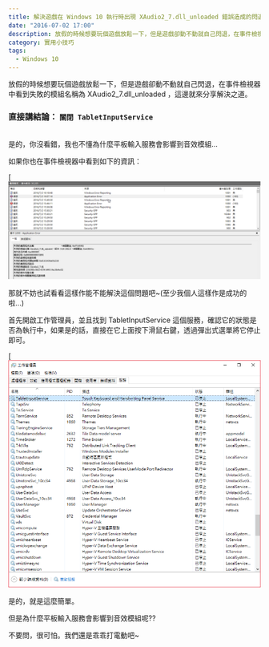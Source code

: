 ```yaml
---
title: 解決遊戲在 Windows 10 執行時出現 XAudio2_7.dll_unloaded 錯誤造成的閃退
date: "2016-07-02 17:00"
description: 放假的時候想要玩個遊戲放鬆一下，但是遊戲卻動不動就自己閃退，在事件檢視器中看到失敗的模組名稱為 XAudio2_7.dll_unloaded ，這邊就來分享解決之道。
category: 實用小技巧
tags:
  - Windows 10
---
```


放假的時候想要玩個遊戲放鬆一下，但是遊戲卻動不動就自己閃退，在事件檢視器中看到失敗的模組名稱為 XAudio2_7.dll_unloaded ，這邊就來分享解決之道。

### 直接講結論： **`關閉 TabletInputService`**

<br/>
是的，你沒看錯，我也不懂為什麼平板輸入服務會影響到音效模組...

如果你也在事件檢視器中看到如下的資訊：

[![事件檢視器中顯示的錯誤資訊](Error-In-Event-Viewer.png)

那就不妨也試看看這樣作能不能解決這個問題吧~(至少我個人這樣作是成功的啦...)

首先開啟工作管理員，並且找到 TabletInputService 這個服務，確認它的狀態是否為執行中，如果是的話，直接在它上面按下滑鼠右鍵，透過彈出式選單將它停止即可。

[![關閉 TabletInputService](Turn-Off-Tablet-Input-Service.png)

是的，就是這麼簡單。

但是為什麼平板輸入服務會影響到音效模組呢??

不要問，很可怕。我們還是乖乖打電動吧~
